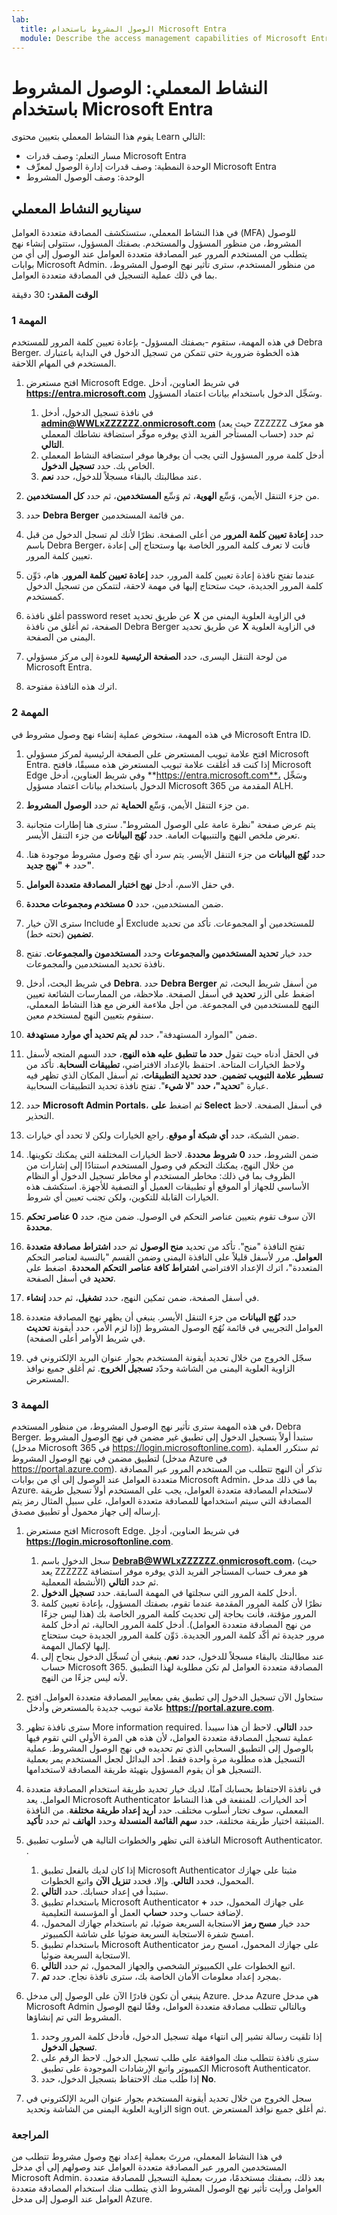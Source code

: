 ```yaml
---
lab:
  title: الوصول المشروط باستخدام Microsoft Entra
  module: Describe the access management capabilities of Microsoft Entra ID
---
```


# النشاط المعملي: الوصول المشروط باستخدام Microsoft Entra

يقوم هذا النشاط المعملي بتعيين محتوى Learn التالي:

- مسار التعلم: وصف قدرات Microsoft Entra
- الوحدة النمطية: وصف قدرات إدارة الوصول لمعرِّف Microsoft Entra
- الوحدة: وصف الوصول المشروط

## سيناريو النشاط المعملي

في هذا النشاط المعملي، ستستكشف المصادقة متعددة العوامل (MFA) للوصول المشروط، من منظور المسؤول والمستخدم.  بصفتك المسؤول، ستتولى إنشاء نهج يتطلب من المستخدم المرور عبر المصادقة متعددة العوامل عند الوصول إلى أي من بوابات Microsoft Admin.  من منظور المستخدم، سترى تأثير نهج الوصول المشروط، بما في ذلك عملية التسجيل في المصادقة متعددة العوامل.

**الوقت المقدر:** 30 دقيقة

### المهمة 1

في هذه المهمة، ستقوم -بصفتك المسؤول- بإعادة تعيين كلمة المرور للمستخدم Debra Berger.  هذه الخطوة ضرورية حتى تتمكن من تسجيل الدخول في البداية باعتبارك المستخدم في المهام اللاحقة.

1. افتح مستعرض Microsoft Edge.  في شريط العناوين، أدخل **https://entra.microsoft.com** وسَجِّل الدخول باستخدام بيانات اعتماد المسؤول.
    1. في نافذة تسجيل الدخول، أدخل **admin@WWLxZZZZZZ.onmicrosoft.com** (حيث يعد ZZZZZZ هو معرّف حساب المستأجر الفريد الذي يوفره موفّر استضافة نشاطك المعملي) ثم حدد **التالي**.
    1. أدخل كلمة مرور المسؤول التي يجب أن يوفرها موفر استضافة النشاط المعملي الخاص بك. حدد **تسجيل الدخول**.
    1. عند مطالبتك بالبقاء مسجلاً للدخول، حدد **نعم**.

1. من جزء التنقل الأيمن، وَسِّع **الهوية**، ثم وَسِّع **المستخدمين**، ثم حدد **كل المستخدمين**.

1. حدد **Debra Berger** من قائمة المستخدمين.

1. حدد **إعادة تعيين كلمة المرور** من أعلى الصفحة. نظرًا لأنك لم تسجل الدخول من قبل باسم Debra Berger، فأنت لا تعرف كلمة المرور الخاصة بها وستحتاج إلى إعادة تعيين كلمة المرور.

1. عندما تفتح نافذة إعادة تعيين كلمة المرور، حدد **إعادة تعيين كلمة المرور**.  هام، دَوِّن كلمة المرور الجديدة، حيث ستحتاج إليها في مهمة لاحقة، لتتمكن من تسجيل الدخول كمستخدم.

1. أغلق نافذة password reset عن طريق تحديد **X** في الزاوية العلوية اليمنى من الصفحة، ثم أغلق من نافذة Debra Berger عن طريق تحديد **X** في الزاوية العلوية اليمنى من الصفحة.

1. من لوحة التنقل اليسرى، حدد **الصفحة الرئيسية** للعودة إلى مركز مسؤولي Microsoft Entra.

1. اترك هذه النافذة مفتوحة.

### المهمة 2

في هذه المهمة، ستخوض عملية إنشاء نهج وصول مشروط في Microsoft Entra ID.

1. افتح علامة تبويب المستعرض على الصفحة الرئيسية لمركز مسؤولي Microsoft Entra.   إذا كنت قد أغلقت علامة تبويب المستعرض هذه مسبقًا، فافتح Microsoft Edge وفي شريط العناوين، أدخل **https://entra.microsoft.com**، وسَجِّل الدخول باستخدام بيانات اعتماد مسؤول Microsoft 365 المقدمة من ALH.

1. من جزء التنقل الأيمن، وَسِّع **الحماية** ثم حدد **الوصول المشروط**.

1. يتم عرض صفحة "نظرة عامة على الوصول المشروط".  سترى هنا إطارات متجانبة تعرض ملخص النهج والتنبيهات العامة.  حدد **نُهُج البيانات** من جزء التنقل الأيسر.

1. حدد **نُهُج البيانات** من جزء التنقل الأيسر. يتم سرد أي نهُج وصول مشروط موجودة هنا. حدد **+ "نهج جديد"**.

1. في حقل الاسم، أدخل **نهج اختبار المصادقة متعددة العوامل**.

1. ضمن المستخدمين، حدد **0 مستخدم ومجموعات محددة**.

1. سترى الآن خيار Include أو Exclude للمستخدمين أو المجموعات.  تأكد من تحديد **تضمين** (تحته خط).

1. حدد خيار **تحديد المستخدمين والمجموعات** وحدد **المستخدمون والمجموعات**.  تفتح نافذة تحديد المستخدمين والمجموعات.  

1. في شريط البحث، أدخل **Debra**.  حدد **Debra Berger** من أسفل شريط البحث، ثم اضغط على الزر **تحديد** في أسفل الصفحة.  ملاحظة، من الممارسات الشائعة تعيين النهج للمستخدمين في المجموعة.  من أجل ملاءمة الغرض مع هذا النشاط المعملي، سنقوم بتعيين النهج لمستخدم معين.

1. ضمن "الموارد المستهدفة"، حدد **لم يتم تحديد أي موارد مستهدفة**.

1. في الحقل أدناه حيث تقول **حدد ما تنطبق عليه هذه النهج**، حدد السهم المتجه لأسفل ولاحظ الخيارات المتاحة.  احتفظ بالإعداد الافتراضي، **تطبيقات السحابة**.  تأكد من **تسطير علامة التبويب تضمين**.  **حدد تحديد التطبيقات**، ثم أسفل المكان الذي تظهر فيه عبارة "**تحديد"، حدد** "**لا شيء**".  تفتح نافذة تحديد التطبيقات السحابية.

1. حدد **Microsoft Admin Portals**، ثم اضغط **على Select** في أسفل الصفحة.  لاحظ التحذير.  

1. ضمن الشبكة، حدد **أي شبكة أو موقع**.  راجع الخيارات ولكن لا تحدد أي خيارات.

1. ضمن الشروط، حدد **0 شروط محددة**.  لاحظ الخيارات المختلفة التي يمكنك تكوينها.  من خلال النهج، يمكنك التحكم في وصول المستخدم استنادًا إلى إشارات من الظروف بما في ذلك: مخاطر المستخدم أو مخاطر تسجيل الدخول أو النظام الأساسي للجهاز أو الموقع أو تطبيقات العميل أو التصفية للأجهزة.  استكشف هذه الخيارات القابلة للتكوين، ولكن تجنب تعيين أي شروط.

1. الآن سوف تقوم بتعيين عناصر التحكم في الوصول.  ضمن منح، حدد **0 عناصر تحكم محددة**.

1. تفتح النافذة "منح".  تأكد من تحديد **منح الوصول** ثم حدد **اشتراط مصادقة متعددة العوامل**. مرر لأسفل قليلاً على النافذة اليمنى وضمن القسم "بالنسبة لعناصر التحكم المتعددة"، اترك الإعداد الافتراضي **اشتراط كافة عناصر التحكم المحددة**.  اضغط على **تحديد** في أسفل الصفحة.

1. في أسفل الصفحة، ضمن تمكين النهج، حدد **تشغيل**، ثم حدد **إنشاء**.

1. حدد **نُهُج البيانات** من جزء التنقل الأيسر. ينبغي أن يظهر نهج المصادقة متعددة العوامل التجريبي في قائمة نُهُج الوصول المشروط (إذا لزم الأمر، حدد أيقونة **تحديث** في شريط الأوامر أعلى الصفحة).

1. سجّل الخروج من خلال تحديد أيقونة المستخدم بجوار عنوان البريد الإلكتروني في الزاوية العلوية اليمنى من الشاشة وحدّد **تسجيل الخروج**. ثم أغلق جميع نوافذ المستعرض.

### المهمة 3

في هذه المهمة سترى تأثير نهج الوصول المشروط، من منظور المستخدم، Debra Berger. ستبدأ أولاً بتسجيل الدخول إلى تطبيق غير مضمن في نهج الوصول المشروط (مدخل Microsoft 365 في https://login.microsoftonline.com).  ثم ستكرر العملية لتطبيق مضمن في نهج الوصول المشروط (مدخل Azure في https://portal.azure.com).  تذكر أن النهج تتطلب من المستخدم المرور عبر المصادقة متعددة العوامل عند الوصول إلى أي من بوابات Microsoft Admin، بما في ذلك مدخل Azure.  لاستخدام المصادقة متعددة العوامل، يجب على المستخدم أولاً تسجيل طريقة المصادقة التي سيتم استخدامها للمصادقة متعددة العوامل، على سبيل المثال رمز يتم إرساله إلى جهاز محمول أو تطبيق مصدق.

1. افتح مستعرض Microsoft Edge.  في شريط العناوين، أدخِل **https://login.microsoftonline.com**.
    1. سجل الدخول باسم **DebraB@WWLxZZZZZZ.onmicrosoft.com**، (حيث يعد ZZZZZZ هو معرف حساب المستأجر الفريد الذي يوفره موفر استضافة الأنشطة المعملية) ثم حدد **التالي**.
    1. أدخل كلمة المرور التي سجلتها في المهمة السابقة. حدد **تسجيل الدخول**.
    1. نظرًا لأن كلمة المرور المقدمة عندما تقوم، بصفتك المسؤول، بإعادة تعيين كلمة المرور مؤقتة، فأنت بحاجة إلى تحديث كلمة المرور الخاصة بك (هذا ليس جزءًا من نهج المصادقة متعددة العوامل). أدخل كلمة المرور الحالية، ثم أدخل كلمة مرور جديدة ثم أكّد كلمة المرور الجديدة.  دَوِّن كلمة المرور الجديدة حيث ستحتاج إليها لإكمال المهمة.
    1. عند مطالبتك بالبقاء مسجلاً للدخول، حدد **نعم**.  ينبغي أن تُسجِّل الدخول بنجاح إلى حساب Microsoft 365. المصادقة متعددة العوامل لم تكن مطلوبة لهذا التطبيق لأنه ليس جزءًا من النهج.

1. ستحاول الآن تسجيل الدخول إلى تطبيق يفي بمعايير المصادقة متعددة العوامل. افتح علامة تبويب جديدة بالمستعرض وأدخل **https://portal.azure.com**.

1. سترى نافذة تظهر More information required.  حدد **التالي**.  لاحظ أن هذا سيبدأ عملية تسجيل المصادقة متعددة العوامل، لأن هذه هي المرة الأولى التي تقوم فيها بالوصول إلى التطبيق السحابي الذي تم تحديده في نهج الوصول المشروط.  عملية التسجيل هذه مطلوبة مرة واحدة فقط.   أحد البدائل لجعل المستخدم يمر بعملية التسجيل هو أن يقوم المسؤول بتهيئة طريقة المصادقة لاستخدامها.

1. في نافذة الاحتفاظ بحسابك آمنًا، لديك خيار تحديد طريقة استخدام المصادقة متعددة العوامل.  يعد Microsoft Authenticator أحد الخيارات. للمنفعة في هذا النشاط المعملي، سوف تختار أسلوب مختلف.  حدد **أريد إعداد طريقة مختلفة**.  من النافذة المنبثقة اختيار طريقة مختلفة، حدد **سهم القائمة المنسدلة** وحدد **الهاتف** ثم حدد **تأكيد**.

1. النافذة التي تظهر والخطوات التالية هي لأسلوب تطبيق Microsoft Authenticator. .
    1. إذا كان لديك بالفعل تطبيق Microsoft Authenticator مثبتا على جهازك المحمول، فحدد **التالي**. وإلا، فحدد **تنزيل الآن** واتبع الخطوات.
    1. ستبدأ في إعداد حسابك.  حدد **التالي**.
    1. باستخدام تطبيق Microsoft Authenticator على جهازك المحمول، حدد **+** لإضافة حساب وحدد **حساب** العمل أو المؤسسة التعليمية.
    1. حدد خيار **مسح رمز** الاستجابة السريعة ضوئيا، ثم باستخدام جهازك المحمول، امسح شفرة الاستجابة السريعة ضوئيا على شاشة الكمبيوتر.
    1. باستخدام تطبيق Microsoft Authenticator على جهازك المحمول، امسح رمز الاستجابة السريعة ضوئيا.
    1. اتبع الخطوات على الكمبيوتر الشخصي والجهاز المحمول، ثم حدد **التالي**.
    1. بمجرد إعداد معلومات الأمان الخاصة بك، سترى نافذة نجاح.  حدد **تم**.

1. ينبغي أن تكون قادرًا الآن على الوصول إلى مدخل Azure.  مدخل Azure هي مدخل Microsoft Admin وبالتالي تتطلب مصادقة متعددة العوامل، وفقًا لنهج الوصول المشروط التي تم إنشاؤها.  
    1. إذا تلقيت رسالة تشير إلى انتهاء مهلة تسجيل الدخول، فأدخل كلمة المرور وحدد **تسجيل الدخول**.
    1. سترى نافذة تتطلب منك الموافقة على طلب تسجيل الدخول.  لاحظ الرقم على الكمبيوتر واتبع الإرشادات الموجودة على تطبيق Microsoft Authenticator.
    1. إذا طُلب منك الاحتفاظ بتسجيل الدخول، حدد **No**.

1. سجل الخروج من خلال تحديد أيقونة المستخدم بجوار عنوان البريد الإلكتروني في الزاوية العلوية اليمنى من الشاشة وتحديد sign out. ثم أغلق جميع نوافذ المستعرض.

### المراجعة

في هذا النشاط المعملي، مررتَ بعملية إعداد نهج وصول مشروط تتطلب من المستخدمين المرور عبر المصادقة متعددة العوامل عند وصولهم إلى أي مدخل Microsoft Admin.  بعد ذلك، بصفتك مستخدمًا، مررت بعملية التسجيل للمصادقة متعددة العوامل ورأيت تأثير نهج الوصول المشروط الذي يتطلب منك استخدام المصادقة متعددة العوامل عند الوصول إلى مدخل Azure.
